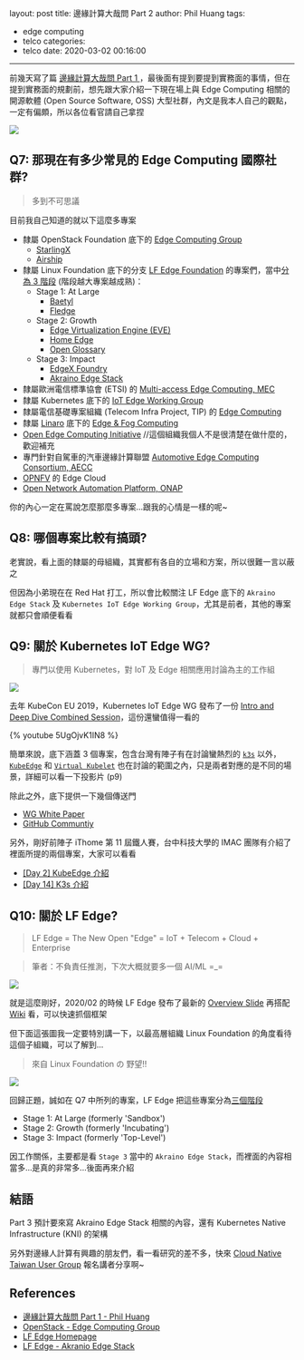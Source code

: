 layout: post
title: 邊緣計算大哉問 Part 2
author: Phil Huang
tags:
  - edge computing
  - telco
categories:
  - telco
date: 2020-03-02 00:16:00
---
前幾天寫了篇 [邊緣計算大哉問 Part 1 ][1]，最後面有提到要提到實務面的事情，但在提到實務面的規劃前，想先跟大家介紹一下現在場上與 Edge Computing 相關的開源軟體 (Open Source Software, OSS) 大型社群，內文是我本人自己的觀點，一定有偏頗，所以各位看官請自己拿捏

![](/images/edge-6.png)

<!--more-->

## Q7: 那現在有多少常見的 Edge Computing 國際社群?

> 多到不可思議

目前我自己知道的就以下這麼多專案

- 隸屬 OpenStack Foundation 底下的 [Edge Computing Group][2]
	- [StarlingX][11]
	- [Airship][10]
- 隸屬 Linux Foundation 底下的分支 [LF Edge Foundation][3] 的專案們，當中[分為 3 階段][28] (階段越大專案越成熟)：
	- Stage 1: At Large
		- [Baetyl][8]
    	- [Fledge][9]
    - Stage 2: Growth
    	- [Edge Virtualization Engine (EVE)][5]
    	- [Home Edge][6]
        - [Open Glossary][29]
    - Stage 3: Impact
		- [EdgeX Foundry][7]
    	- [Akraino Edge Stack][4]
- 隸屬歐洲電信標準協會 (ETSI) 的 [Multi-access Edge Computing, MEC][12]
- 隸屬 Kubernetes 底下的 [IoT Edge Working Group][13]
- 隸屬電信基礎專案組織 (Telecom Infra Project, TIP) 的 [Edge Computing][14]
- 隸屬 [Linaro][16] 底下的 [Edge & Fog Computing][15]
- [Open Edge Computing Initiative][30] //這個組織我個人不是很清楚在做什麼的，歡迎補充
- 專門針對自駕車的汽車邊緣計算聯盟 [Automotive Edge Computing Consortium, AECC][31]
- [OPNFV][32] 的 Edge Cloud
- [Open Network Automation Platform, ONAP][33]


你的內心一定在罵說怎麼那麼多專案...跟我的心情是一樣的呢~

## Q8: 哪個專案比較有搞頭?

老實說，看上面的隸屬的母組織，其實都有各自的立場和方案，所以很難一言以蔽之

但因為小弟現在在 Red Hat 打工，所以會比較關注 LF Edge 底下的 `Akraino Edge Stack` 及 `Kubernetes IoT Edge Working Group`，尤其是前者，其他的專案就都只會順便看看

## Q9: 關於 Kubernetes IoT Edge WG?

> 專門以使用 Kubernetes，對 IoT 及 Edge 相關應用討論為主的工作組

![](/images/edge-3.png)

去年 KubeCon EU 2019，Kubernetes IoT Edge WG 發布了一份 [Intro and Deep Dive Combined Session][17]，這份還蠻值得一看的

{% youtube 5UgOjvK1IN8 %}

簡單來說，底下涵蓋 3 個專案，包含台灣有陣子有在討論蠻熱烈的 [`k3s`][20] 以外，[`KubeEdge`][21] 和 [`Virtual Kubelet`][22] 也在討論的範圍之內，只是兩者對應的是不同的場景，詳細可以看一下投影片 (p9)

除此之外，底下提供一下幾個傳送門

- [WG White Paper][18]
- [GitHub Communtiy][19]

另外，剛好前陣子 iThome 第 11 屆鐵人賽，台中科技大學的 IMAC 團隊有介紹了裡面所提的兩個專案，大家可以看看

- [[Day 2] KubeEdge 介紹][24]
- [[Day 14] K3s 介紹][25]

## Q10: 關於 LF Edge?

> LF Edge = The New Open "Edge" = IoT + Telecom + Cloud + Enterprise

> 筆者：不負責任推測，下次大概就要多一個 AI/ML =_=

![](/images/edge-5.png)

就是這麼剛好，2020/02 的時候 LF Edge 發布了最新的 [Overview Slide][26] 再搭配 [Wiki][27] 看，可以快速抓個框架

但下面這張圖我一定要特別講一下，以最高層組織 Linux Foundation 的角度看待這個子組織，可以了解到...

> 來自 Linux Foundation の 野望!!

![](/images/edge-4.png)


回歸正題，誠如在 Q7 中所列的專案，LF Edge 把這些專案分為[三個階段][28]

- Stage 1: At Large (formerly 'Sandbox')
- Stage 2: Growth (formerly 'Incubating')
- Stage 3: Impact (formerly 'Top-Level')

因工作關係，主要都是看 `Stage 3` 當中的 `Akraino Edge Stack`，而裡面的內容相當多...是真的非常多...後面再來介紹


## 結語

Part 3 預計要來寫 Akraino Edge Stack 相關的內容，還有 Kubernetes Native Infrastructure (KNI) 的架構

另外對邊緣人計算有興趣的朋友們，看一看研究的差不多，快來 [Cloud Native Taiwan User Group][23] 報名講者分享啊~

## References
- [邊緣計算大哉問 Part 1 - Phil Huang][1]
- [OpenStack - Edge Computing Group][2]
- [LF Edge Homepage][3]
- [LF Edge - Akranio Edge Stack][4]


[1]: https://blog.pichuang.com.tw/20200225-edge-computing-part-1/
[2]: https://wiki.openstack.org/wiki/Edge_Computing_Group
[3]: https://www.lfedge.org/
[4]: https://www.lfedge.org/projects/akraino/
[5]: https://www.lfedge.org/projects/eve/
[6]: https://www.lfedge.org/projects/homeedge/
[7]: https://www.lfedge.org/projects/edgexfoundry/
[8]: https://www.lfedge.org/projects/baetyl/
[9]: https://www.lfedge.org/projects/fledge/
[10]: https://www.airshipit.org/
[11]: https://www.starlingx.io/
[12]: https://www.etsi.org/technologies/multi-access-edge-computing
[13]: https://github.com/kubernetes/community/tree/master/wg-iot-edge
[14]: https://telecominfraproject.com/edge-computing/
[15]: https://www.linaro.org/engineering/edge-and-fog-computing/
[16]: https://www.linaro.org/
[17]: https://static.sched.com/hosted_files/kccnceu19/e2/edge-wg.pdf
[18]: https://docs.google.com/document/d/1We-pRDV9LDFo-vd9DURCPC5-Bum2FvjHUGZ1tacGmk8/edit#
[19]: https://github.com/kubernetes/community/tree/master/wg-iot-edge
[20]: https://k3s.io/
[21]: https://kubeedge.io/en/
[22]: https://virtual-kubelet.io/
[23]: https://www.facebook.com/groups/cloudnative.tw/
[24]: https://ithelp.ithome.com.tw/articles/10215792
[25]: https://ithelp.ithome.com.tw/articles/10222869
[26]: https://www.lfedge.org/wp-content/uploads/2020/02/LF-Edge-web-feb2020.pdf
[27]: https://wiki.lfedge.org/
[28]: https://wiki.lfedge.org/display/LE/Project+Stages%3A+Definitions+and+Expectations
[29]: https://www.lfedge.org/projects/openglossary/
[30]: https://www.openedgecomputing.org/
[31]: https://aecc.org/
[32]: https://wiki.opnfv.org/
[33]: https://www.onap.org/